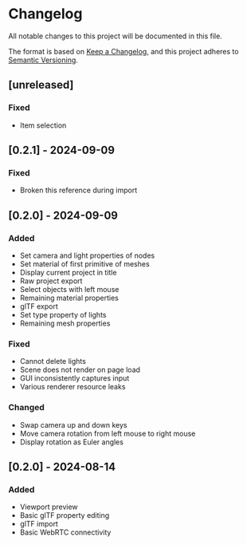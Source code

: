 # Changelog

All notable changes to this project will be documented in this file.

The format is based on [Keep a Changelog](https://keepachangelog.com/en/1.1.0/),
and this project adheres to [Semantic Versioning](https://semver.org/spec/v2.0.0.html).

## [unreleased]

### Fixed
- Item selection

## [0.2.1] - 2024-09-09

### Fixed
- Broken this reference during import

## [0.2.0] - 2024-09-09

### Added

- Set camera and light properties of nodes
- Set material of first primitive of meshes
- Display current project in title
- Raw project export
- Select objects with left mouse
- Remaining material properties
- glTF export
- Set type property of lights
- Remaining mesh properties

### Fixed

- Cannot delete lights
- Scene does not render on page load
- GUI inconsistently captures input
- Various renderer resource leaks

### Changed

- Swap camera up and down keys
- Move camera rotation from left mouse to right mouse
- Display rotation as Euler angles

## [0.2.0] - 2024-08-14

### Added

- Viewport preview
- Basic glTF property editing
- glTF import
- Basic WebRTC connectivity
